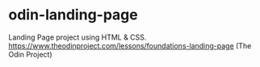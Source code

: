 # odin-landing-page

Landing Page project using HTML & CSS.
https://www.theodinproject.com/lessons/foundations-landing-page (The Odin Project)
